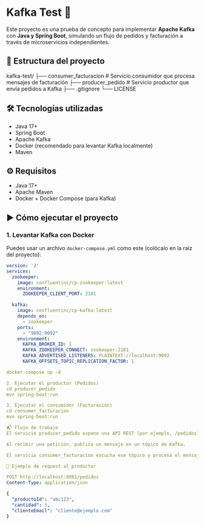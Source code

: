 # Kafka Test 🚀

Este proyecto es una prueba de concepto para implementar **Apache Kafka** con **Java y Spring Boot**, simulando un flujo de pedidos y facturación a través de microservicios independientes.

## 📁 Estructura del proyecto

kafka-test/
├── consumer_facturacion # Servicio consumidor que procesa mensajes de facturación
├── producer_pedido # Servicio productor que envía pedidos a Kafka
├── .gitignore
└── LICENSE


## 🛠️ Tecnologías utilizadas

- Java 17+
- Spring Boot
- Apache Kafka
- Docker (recomendado para levantar Kafka localmente)
- Maven

## ⚙️ Requisitos

- Java 17+
- Apache Maven
- Docker + Docker Compose (para Kafka)

## ▶️ Cómo ejecutar el proyecto

### 1. Levantar Kafka con Docker

Puedes usar un archivo `docker-compose.yml` como este (colócalo en la raíz del proyecto):

```yaml
version: '2'
services:
  zookeeper:
    image: confluentinc/cp-zookeeper:latest
    environment:
      ZOOKEEPER_CLIENT_PORT: 2181

  kafka:
    image: confluentinc/cp-kafka:latest
    depends_on:
      - zookeeper
    ports:
      - "9092:9092"
    environment:
      KAFKA_BROKER_ID: 1
      KAFKA_ZOOKEEPER_CONNECT: zookeeper:2181
      KAFKA_ADVERTISED_LISTENERS: PLAINTEXT://localhost:9092
      KAFKA_OFFSETS_TOPIC_REPLICATION_FACTOR: 1

docker-compose up -d

2. Ejecutar el productor (Pedidos)
cd producer_pedido
mvn spring-boot:run

3. Ejecutar el consumidor (Facturación)
cd consumer_facturacion
mvn spring-boot:run

📬 Flujo de trabajo
El servicio producer_pedido expone una API REST (por ejemplo, /pedidos) para enviar pedidos.

Al recibir una petición, publica un mensaje en un tópico de Kafka.

El servicio consumer_facturacion escucha ese tópico y procesa el mensaje.

📮 Ejemplo de request al productor

POST http://localhost:8081/pedidos
Content-Type: application/json

{
  "productoId": "abc123",
  "cantidad": 5,
  "clienteEmail": "cliente@ejemplo.com"
}

